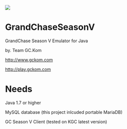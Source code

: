 <img src="http://i.imgur.com/DvTSEhZ.png">

# GrandChaseSeasonV
GrandChase Season V Emulator for Java

by. Team GC.Kom

http://www.gckom.com

http://play.gckom.com

# Needs

Java 1.7 or higher

MySQL database (this project inlcuded portable MariaDB)

GC Season V Client (tested on KGC latest version)
